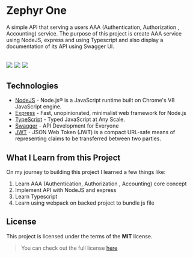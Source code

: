# Zephyr One
A simple API that serving a users AAA (Authentication, Authorization , Accounting) service. The purpose of this project is create AAA service using NodeJS, express and using Typescript and also display a documentation of its API using Swagger UI. 

![](https://img.shields.io/badge/Version-1.0.0-informational?style=flat&logo=<LOGO_NAME>&logoColor=white&color=2bbc8a)
![](https://img.shields.io/badge/Build-Sucess-informational?style=flat&logo=<LOGO_NAME>&logoColor=white&color=2bbc8a)
![](https://img.shields.io/badge/NPM-6.14.8-informational?style=flat&logo=npm&logoColor=white&color=C83837)
---

## Technologies

* [NodeJS](https://nodejs.org/) - Node.js® is a JavaScript runtime built on Chrome's V8 JavaScript engine.
* [Express](https://expressjs.com/) - Fast, unopinionated, minimalist web framework for Node.js
* [TypeScript](https://www.typescriptlang.org/) - Typed JavaScript at Any Scale.
* [Swagger](https://swagger.io/) - API Development
for Everyone
* [JWT](https://jwt.io/) - JSON Web Token (JWT) is a compact URL-safe means of representing claims to be transferred between two parties. 

## What I Learn from this Project 
On my journey to building this project I learned a few things like:

1. Learn AAA (Authentication, Authorization , Accounting) core concept
2. Implement API with NodeJS and express
3. Learn Typescript
4. Learn using webpack on backed project to bundle js file

## License
This project is licensed under the terms of the **MIT** license.
>You can check out the full license [here](https://github.com/rasatmaja/zephyr-one/blob/main/LICENSE)   